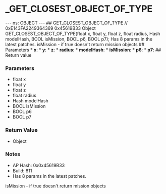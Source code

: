# _GET_CLOSEST_OBJECT_OF_TYPE

--- ns: OBJECT --- ## GET_CLOSEST_OBJECT_OF_TYPE  // 0xE143FA2249364369 0x45619B33 Object GET_CLOSEST_OBJECT_OF_TYPE(float x, float y, float z, float radius, Hash modelHash, BOOL isMission, BOOL p6, BOOL p7);  Has 8 params in the latest patches. isMission - if true doesn't return mission objects  ## Parameters * **x**: * **y**: * **z**: * **radius**: * **modelHash**: * **isMission**: * **p6**: * **p7**:  ## Return value

### Parameters
* float x
* float y
* float z
* float radius
* Hash modelHash
* BOOL isMission
* BOOL p6
* BOOL p7

### Return Value
* Object

### Notes
* AP Hash: 0x0x45619B33
* Build: 811
* Has 8 params in the latest patches.

isMission - if true doesn't return mission objects

